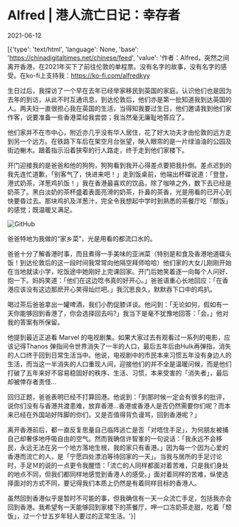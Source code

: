 # Alfred | 港人流亡日记：幸存者

2021-06-12

[{'type': 'text/html', 'language': None, 'base': 'https://chinadigitaltimes.net/chinese/feed', 'value': '作者：Alfred，突然之间离开香港，在2021年买下了前往伦敦的单程票。没有名字的故事，没有名字的感受。在ko-fi上支持我：https://ko-fi.com/alfredkyy

生日过后，我探访了一个早在去年已经举家移民到英国的家庭。认识他们也是因为去年的到访，从此不时互通讯息，到达伦敦后，他们亦是第一批知道我到达英国的人。两夫妇一直很担心我在英国的生活，当得知我要过生日，他们邀请我到他们家作客，说要准备一些香港菜给我尝尝；我当然毫无廉耻地答应了。

他们家并不在市中心，附近亦几乎没有华人居住，花了好大功夫才由伦敦的远方走到另一个远方。在铁路下车后在架空月台张望，映入眼帘的是一片绿油油的公园及街边榭木。跟着指示沿着狭窄的行人路走，终于走到他们家楼下。

开门迎接我的是爸爸和他的狗狗，狗狗看到我开心得差点要把我扑倒。差点迟到的我先连忙道歉，「别客气了，快进来吧！」走到饭桌前，他端出杯碟说道：「登登，港式奶茶，洋葱鸡扒饭！」我在香港最喜欢的饮品，除了咖啡之外，数下去已经是奶茶了。黑白淡奶的茶杯盛着表面亮滑的奶茶，扑鼻的茶香，光是用看的已开心到快要昏过去。那块鸡扒及洋葱汁，完全令我想起中学时到熟悉的茶餐厅吃「颓饭」的感觉；既温暖又满足。

![GitHub](https://chinadigitaltimes.net/chinese/files/2021/06/post-667092-60c48a668d30f.png)

爸爸特地为我做的“家乡菜”，光是用看的都流口水的。

爸爸十分了解香港时事，而且煮得一手美味的亚洲菜（特别是和食及香港地道碟头饭！到达伦敦后的这一段时间我常常向他隔空拜师哈哈）他们家的大女儿刚刚开始在当地就读小学，吃饭途中她刚好上完课回家。开门后她笑着逐一向每个人问好、抱一下。妈妈笑道：「他们在这边唸书真的好开心。」爸爸语重心长地回应：「在香港应该没有这边那麽开心笑得灿烂吧。」我沉思良久，默默吞下口中的鸡扒。

喝过茶后爸爸拿出一罐啤酒，我们小酌促膝详谈。他问到：「无论如何，假如有一天你能够回到香港了，你会选择回去吗?」我当下是毫不犹豫地回答：「会。」他对我的答案有所保留。

他提到最近正追看 Marvel 的电视剧集。如果大家过去有观看过一系列的电影，应该记得Thanos 弹指间令世界消失了一半的人口，最后五年后由Hulk再弹指，消失的人口终于回到日常生活当中。他说，电视剧中的市民本来习惯五年没有身边人的生活，而当这一半消失的人口重现人间，迎接他们的并不全是温暖问候，而是他们打破了五年来好不容易稳固好的秩序、生活、习惯，本来受害的「消失者」，最后却被倖存者责怪&#8230;

回归正题，爸爸表明已经不打算回港。他说到：「到那时候一定会有很多的批评，说你们没有与香港共渡患难，放弃香港&#8230;香港或香港人是否仍然需要你们呢？而本来已经在外国站好阵脚的你们，又是否值得背负谩骂，回到香港呢？」

离开香港前后，都一直反复思量自己临阵逃亡是否「对唔住手足」，为何朋友被捕自己却奢侈地呼吸自由的空气。然而我确信许智峯的一句说话：「我永远不会移民，永远无法在另一个地方落地生根，我的家只有香港。」因为每一个因为心爱的香港而流亡的人，是「宁愿四处漂泊等待回家的一天」。当我与居所的手足讨论时，手足Ｍ的说的一点更令我醒悟：「流亡的人同样都面对着苦难，只是我们身处的地点不同，但我们都同样地感觉到香港人的感受。」面对着同样的苦难，纵使选择面对的方式不同，要记得我们本质上仍然是有着同样目标的香港人。

虽然回到香港似乎是暂时不可能的事，但我确信有一天一众流亡手足，包括我亦会回到香港。我希望有一天能够回到家楼下的茶餐厅，呷一口冻奶茶走甜，吃着「颓饭」，过一个廿五岁年轻人要过的正常生活。'}]